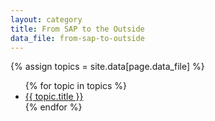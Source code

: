 ```yaml
---
layout: category
title: From SAP to the Outside
data_file: from-sap-to-outside
---
```


{% assign topics = site.data[page.data_file] %}
<ul>
  {% for topic in topics %}
    <li><a href="/topics/{{ page.data_file }}/{{ topic.id }}.html">{{ topic.title }}</a></li>
  {% endfor %}
</ul>
